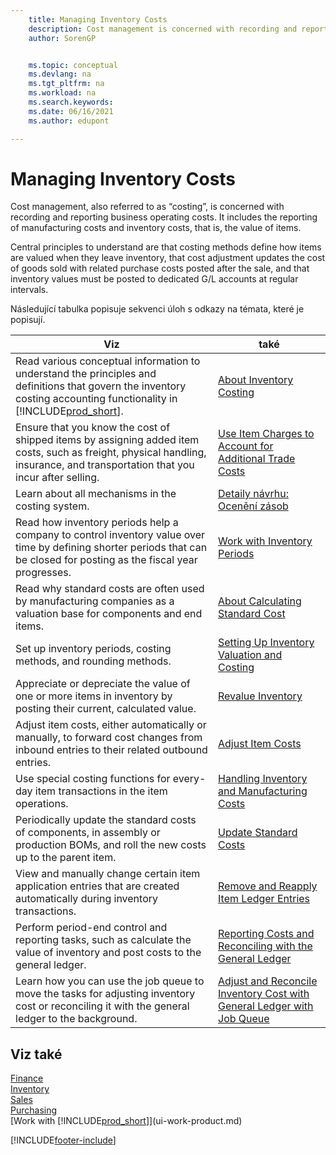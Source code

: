 ```yaml
---
    title: Managing Inventory Costs
    description: Cost management is concerned with recording and reporting business operating costs and includes the reporting of manufacturing costs and inventory costs.
    author: SorenGP


    ms.topic: conceptual
    ms.devlang: na
    ms.tgt_pltfrm: na
    ms.workload: na
    ms.search.keywords:
    ms.date: 06/16/2021
    ms.author: edupont

---
```

# Managing Inventory Costs
Cost management, also referred to as “costing”, is concerned with recording and reporting business operating costs. It includes the reporting of manufacturing costs and inventory costs, that is, the value of items.

Central principles to understand are that costing methods define how items are valued when they leave inventory, that cost adjustment updates the cost of goods sold with related purchase costs posted after the sale, and that inventory values must be posted to dedicated G/L accounts at regular intervals.

Následující tabulka popisuje sekvenci úloh s odkazy na témata, které je popisují.

| **Viz** | **také** |
|------------|-------------|  
| Read various conceptual information to understand the principles and definitions that govern the inventory costing accounting functionality in [!INCLUDE[prod_short](includes/prod_short.md)]. | [About Inventory Costing](finance-learn-about-costing.md) |
| Ensure that you know the cost of shipped items by assigning added item costs, such as freight, physical handling, insurance, and transportation that you incur after selling. | [Use Item Charges to Account for Additional Trade Costs](payables-how-assign-item-charges.md) |
| Learn about all mechanisms in the costing system. | [Detaily návrhu: Ocenění zásob](design-details-inventory-costing.md) |
| Read how inventory periods help a company to control inventory value over time by defining shorter periods that can be closed for posting as the fiscal year progresses. | [Work with Inventory Periods](finance-how-to-work-with-inventory-periods.md) |
| Read why standard costs are often used by manufacturing companies as a valuation base for components and end items. | [About Calculating Standard Cost](finance-about-calculating-standard-cost.md) |
| Set up inventory periods, costing methods, and rounding methods. | [Setting Up Inventory Valuation and Costing](finance-set-up-inventory-valuation-and-costing.md) |
| Appreciate or depreciate the value of one or more items in inventory by posting their current, calculated value. | [Revalue Inventory](inventory-how-revalue-inventory.md) |
| Adjust item costs, either automatically or manually, to forward cost changes from inbound entries to their related outbound entries. | [Adjust Item Costs](inventory-how-adjust-item-costs.md) |
| Use special costing functions for every-day item transactions in the item operations. | [Handling Inventory and Manufacturing Costs](finance-handle-inventory-and-manufacturing-costs.md) |
| Periodically update the standard costs of components, in assembly or production BOMs, and roll the new costs up to the parent item. | [Update Standard Costs](finance-how-to-update-standard-costs.md) |
| View and manually change certain item application entries that are created automatically during inventory transactions. | [Remove and Reapply Item Ledger Entries](finance-how-to-remove-and-reapply-item-entries.md) |
| Perform period-end control and reporting tasks, such as calculate the value of inventory and post costs to the general ledger. | [Reporting Costs and Reconciling with the General Ledger](/dynamics365/business-central/finance-how-to-post-inventory-costs-to-the-general-ledger) |
| Learn how you can use the job queue to move the tasks for adjusting inventory cost or reconciling it with the general ledger to the background. | [Adjust and Reconcile Inventory Cost with General Ledger with Job Queue](finance-manage-inventory-costs.md) |

## Viz také
[Finance](finance.md)  
[Inventory](inventory-manage-inventory.md)   
[Sales](sales-manage-sales.md)   
[Purchasing](purchasing-manage-purchasing.md)  
[Work with [!INCLUDE[prod_short](includes/prod_short.md)]](ui-work-product.md)


[!INCLUDE[footer-include](includes/footer-banner.md)]